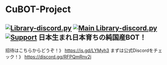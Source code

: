 # CuBOT-Project
[![Library-discord.py](https://img.shields.io/badge/Python-3.9.2-3778ae?logo=Python&logoColor=ffffff)](https://python.org) [![Main Library-discord.py](https://img.shields.io/badge/Main%20Library-discord.py-fecc34?logo=pypi&logoColor=ffffff)](https://github.com/Rapptz/discord.py) [![Support](https://img.shields.io/discord/715540925081714788?color=5865f2&label=Discord&logo=Discord&logoColor=ffffff)](https://discord.gg/9DXVhkKZhb)
日本生まれ日本育ちの純国産BOT！
----------------------------------------------------
招待はこちらからどうぞ！》
https://is.gd/LYMyh3
まずは公式Discordをチェック！》
https://discord.gg/RFPQmRnv2j
